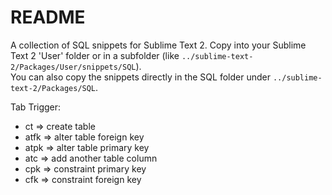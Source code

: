**README**
==========

A collection of SQL snippets for Sublime Text 2.
Copy into your Sublime Text 2 'User' folder or in a subfolder (like `../sublime-text-2/Packages/User/snippets/SQL`).  
You can also copy the snippets directly in the SQL folder under `../sublime-text-2/Packages/SQL`.
 
Tab Trigger:

* ct => create table  
* atfk => alter table foreign key  
* atpk => alter table primary key  
* atc => add another table column  
* cpk => constraint primary key  
* cfk => constraint foreign key  


